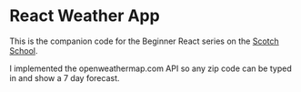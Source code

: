 # React Weather App

This is the companion code for the Beginner React series on the [Scotch School](https://school.scotch.io/).

I implemented the openweathermap.com API so any zip code can be typed in and show a 7 day forecast.

